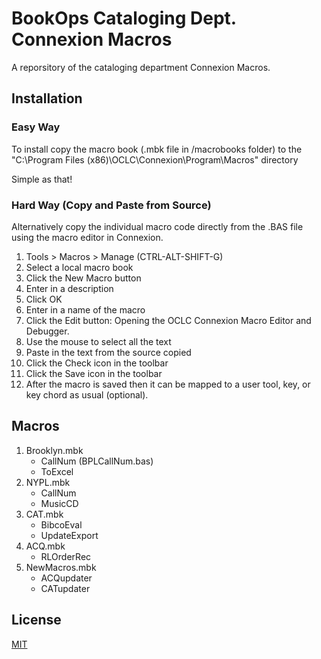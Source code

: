 # BookOps Cataloging Dept. Connexion Macros
A reporsitory of the cataloging department Connexion Macros.

## Installation
### Easy Way
To install copy the macro book (.mbk file in /macrobooks folder) to the "C:\Program Files (x86)\OCLC\Connexion\Program\Macros" directory

Simple as that!
### Hard Way (Copy and Paste from Source)
Alternatively copy the individual macro code directly from the .BAS file using the macro editor in Connexion.

1. Tools > Macros > Manage (CTRL-ALT-SHIFT-G)
2. Select a local macro book
3. Click the New Macro button
4. Enter in a description
5. Click OK
6. Enter in a name of the macro
7. Click the Edit button: Opening the OCLC Connexion Macro Editor and Debugger.
8. Use the mouse to select all the text
9. Paste in the text from the source copied
10. Click the Check icon in the toolbar
11. Click the Save icon in the toolbar
12. After the macro is saved then it can be mapped to a user tool, key, or key chord as usual (optional).

## Macros
1. Brooklyn.mbk
	* CallNum (BPLCallNum.bas)
	* ToExcel
2. NYPL.mbk
	* CallNum
	* MusicCD
3. CAT.mbk
	* BibcoEval
	* UpdateExport
4. ACQ.mbk
	* RLOrderRec
5. NewMacros.mbk
	* ACQupdater
	* CATupdater  
## License
[MIT](https://opensource.org/licenses/MIT)
